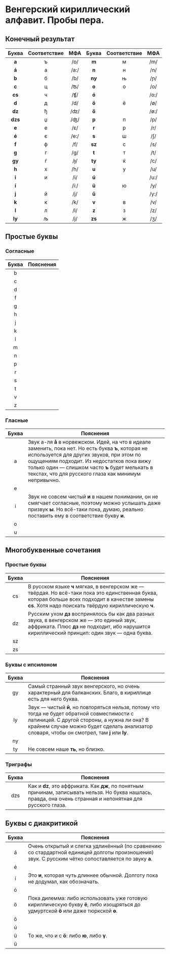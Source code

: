 # Венгерский кириллический алфавит. Пробы пера.

## Конечный результат

|Буква|Соответствие|МФА|Буква|Соответствие|МФА|
|:---:|:----------:|:-:|:---:|:----------:|:-:|
|__a__|ъ|/ɒ/|__m__|м|/m/|
|__á__|а|/a:/|__n__|н|/n/|
|__b__|б|/b/|__ny__|њ|/ɲ/|
|__c__|ц|/ʦ/|__o__|о|/o/|
|__cs__|ч|/ʧ/|__ó__||/o:/|
|__d__|д|/d/|__ö__|ё|/ø/|
|__dz__|ђ|/ʣ/|__ő__||/ø:/|
|__dzs__|џ|/ʤ/|__p__|п|/p/|
|__e__|е|/ɛ/|__r__|р|/r/|
|__é__|є|/e:/|__s__|ш|/ʃ/|
|__f__|ф|/f/|__sz__|с|/s/|
|__g__|г|/g/|__t__|т|/t/|
|__gy__|ѓ|/ɟ/|__ty__|ќ|/c/|
|__h__|х|/h/|__u__|у|/u/|
|__i__|и|/i/|__ú__||/u:/|
|__í__||/i:/|__ü__|ю|/y/|
|__j__|й|/j/|__ű__||/y:/|
|__k__|к|/k/|__v__|в|/v/|
|__l__|л|/l/|__z__|з|/z/|
|__ly__|љ|/j/|__zs__|ж|/ʒ/|

## Простые буквы

### Согласные

|Буква|Пояснения|
|:---:|---------|
|b||
|c||
|d||
|f||
|g||
|h||
|j||
|k||
|l||
|m||
|n||
|p||
|r||
|s||
|t||
|v||
|z||

### Гласные

|Буква|Пояснения|
|:---:|---------|
|a|Звук а-ля __å__ в норвежском. Идей, на что в идеале заменить, пока нет. Но есть буква __ъ__, которая не используется для других звуков, при этом по ощущениям подходит. Из недостатков пока вижу только один — слишком часто __ъ__ будет мелькать в текстах, что для русского глаза как минимум непривычно.
|e||
|i|Звук не совсем чистый __и__ в нашем понимании, он не смягчает согласные, поэтому можно услышать даже призвук __ы__. Но всё-таки пока, думаю, реально поставить ему в соответствие букву __и__.|
|o||
|u||

## Многобуквенные сочетания

### Простые буквы

|Буква|Пояснения|
|:---:|---------|
|cs|В русском языке __ч__ мягкая, в венгерском же — твёрдая. Но всё-таки пока это единственная буква, которая больше всех подходит в качестве замены __cs__. Хотя надо поискать твёрдую кириллическую __ч__.|
|dz|Русским ухом __дз__ воспринялось бы как два разных звука, в венгерском же — это единый звук, аффриката. Плюс __дз__ не подходит, ибо нарушится кириллический принцип: один звук — одна буква.|
|sz||
|zs||

### Буквы с ипсилоном

|Буква|Пояснения|
|:---:|---------|
|gy|Самый странный звук венгерского, но очень характерный для балканских. Благо, в кириллице есть для него буква.|
|ly|Звук — чистый __й__, но повторяться нельзя, потому что тогда не будет обратной совместимости с латиницей. С другой стороны, а нужна ли она? В крайнем случае можно будет сделать анализатор словаря, чтобы он смотрел, там __j__ или __ly__.|
|ny||
|ty|Не совсем наше __ть__, но близко.|

### Триграфы

|Буква|Пояснения|
|:---:|---------|
|dzs|Как и __dz__, это аффриката. Как __дж__, по понятным причинам, записывать нельзя. Но буква нашлась, правда, она очень странная и непонятная для русского глаза.|

## Буквы с диакритикой
|Буква|Пояснения|
|:---:|---------|
|á|Очень открытый и слегка удлинённый (по сравнению со стардартной единицей долготы произношения) звук. С русским чётко сопоставляется по звуку __а__.|
|é||
|í|Это __и__, которая чуть длиннее обычной. Долготу пока не додумал, как обозначать.|
|ó||
|ö|Пока дилемма: либо использовать уже готовую кириллическую букву __ё__, либо изощряться до удмуртской __ӧ__ или даже тюркской __ө__.|
|ő||
|ú||
|ü|То же, что и с __ö__: либо __ю__, либо __ү__.|
|ű||
